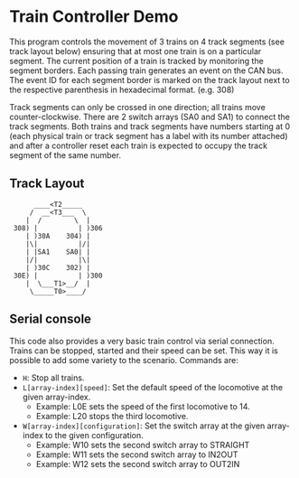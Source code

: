 # Train Controller Demo

This program controls the movement of 3 trains on 4 track segments (see track layout below)
ensuring that at most one train is on a particular segment.
The current position of a train is tracked by monitoring the segment borders.
Each passing train generates an event on the CAN bus. The event ID for each segment border
is marked on the track layout next to the respective parenthesis in hexadecimal format. (e.g. 308)

Track segments can only be crossed in one direction; all trains move counter-clockwise.
There are 2 switch arrays (SA0 and SA1) to connect the track segments.
Both trains and track segments have numbers starting at 0 (each physical train
or track segment has a label with its number attached) and after a controller reset
each train is expected to occupy the track segment of the same number.

## Track Layout

```
      ____<T2_____
     /  __<T3___  \
    |  /        \  |
 308) |          | )306
    | )30A    304) |
    |\|          |/|
    | |SA1    SA0| |
    |/|          |\|
    | )30C    302) |
 30E) |          | )300
    |  \___T1>__/  |
     \_____T0>____/
```

## Serial console

This code also provides a very basic train control via serial connection.
Trains can be stopped, started and their speed can be set.
This way it is possible to add some variety to the scenario.
Commands are:

* `H`: Stop all trains.
* `L[array-index][speed]`: Set the default speed of the locomotive at the given array-index.
  * Example: L0E sets the speed of the first locomotive to 14.
  * Example: L20 stops the third locomotive.
* `W[array-index][configuration]`: Set the switch array at the given array-index to the given configuration.
  * Example: W10 sets the second switch array to STRAIGHT
  * Example: W11 sets the second switch array to IN2OUT
  * Example: W12 sets the second switch array to OUT2IN
